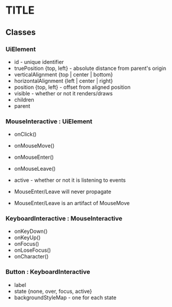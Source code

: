 # TITLE

## Classes

### UiElement
* id - unique identifier
* truePosition {top, left} - absolute distance from parent's origin
* verticalAlignment {top | center | bottom}
* horizontalAlignment {left | center | right}
* position {top, left} - offset from aligned position
* visible - whether or not it renders/draws
* children
* parent

### MouseInteractive : UiElement
* onClick()
* onMouseMove()
* onMouseEnter()
* onMouseLeave()
* active - whether or not it is listening to events

* MouseEnter/Leave will never propagate
* MouseEnter/Leave is an artifact of MouseMove

### KeyboardInteractive : MouseInteractive
* onKeyDown()
* onKeyUp()
* onFocus()
* onLoseFocus()
* onCharacter()

### Button : KeyboardInteractive
* label
* state {none, over, focus, active}
* backgroundStyleMap - one for each state

###
